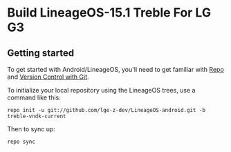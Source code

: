 Build LineageOS-15.1 Treble For LG G3
===========

Getting started
---------------

To get started with Android/LineageOS, you'll need to get
familiar with [Repo](https://source.android.com/source/using-repo.html) and [Version Control with Git](https://source.android.com/source/version-control.html).

To initialize your local repository using the LineageOS trees, use a command like this:
```
repo init -u git://github.com/lge-z-dev/LineageOS-android.git -b treble-vndk-current
```
Then to sync up:
```
repo sync
```
